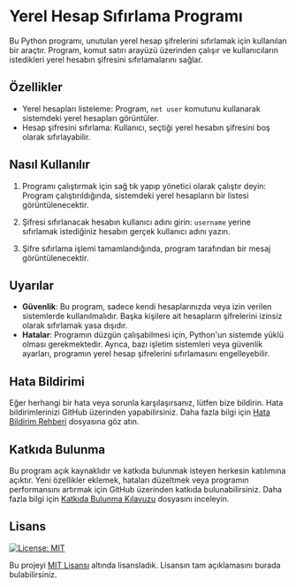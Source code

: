 # Yerel Hesap Sıfırlama Programı

Bu Python programı, unutulan yerel hesap şifrelerini sıfırlamak için kullanılan bir araçtır. Program, komut satırı arayüzü üzerinden çalışır ve kullanıcıların istedikleri yerel hesabın şifresini sıfırlamalarını sağlar.

## Özellikler

- Yerel hesapları listeleme: Program, `net user` komutunu kullanarak sistemdeki yerel hesapları görüntüler.
- Hesap şifresini sıfırlama: Kullanıcı, seçtiği yerel hesabın şifresini boş olarak sıfırlayabilir.

## Nasıl Kullanılır

1. Programı çalıştırmak için sağ tık yapıp yönetici olarak çalıştır deyin:
Program çalıştırıldığında, sistemdeki yerel hesapların bir listesi görüntülenecektir.

2. Şifresi sıfırlanacak hesabın kullanıcı adını girin:
`username` yerine sıfırlamak istediğiniz hesabın gerçek kullanıcı adını yazın.

3. Şifre sıfırlama işlemi tamamlandığında, program tarafından bir mesaj görüntülenecektir.

## Uyarılar

- **Güvenlik**: Bu program, sadece kendi hesaplarınızda veya izin verilen sistemlerde kullanılmalıdır. Başka kişilere ait hesapların şifrelerini izinsiz olarak sıfırlamak yasa dışıdır.
- **Hatalar**: Programın düzgün çalışabilmesi için, Python'un sistemde yüklü olması gerekmektedir. Ayrıca, bazı işletim sistemleri veya güvenlik ayarları, programın yerel hesap şifrelerini sıfırlamasını engelleyebilir.

## Hata Bildirimi

Eğer herhangi bir hata veya sorunla karşılaşırsanız, lütfen bize bildirin. Hata bildirimlerinizi GitHub üzerinden yapabilirsiniz. Daha fazla bilgi için [Hata Bildirim Rehberi](CONTRIBUTING.md) dosyasına göz atın.

## Katkıda Bulunma

Bu program açık kaynaklıdır ve katkıda bulunmak isteyen herkesin katılımına açıktır. Yeni özellikler eklemek, hataları düzeltmek veya programın performansını artırmak için GitHub üzerinden katkıda bulunabilirsiniz. Daha fazla bilgi için [Katkıda Bulunma Kılavuzu](CONTRIBUTING.md) dosyasını inceleyin.

## Lisans

[![License: MIT](https://img.shields.io/badge/License-MIT-yellow.svg)](https://opensource.org/licenses/MIT)

Bu projeyi [MIT Lisansı](https://opensource.org/licenses/MIT) altında lisansladık. Lisansın tam açıklamasını burada bulabilirsiniz.

